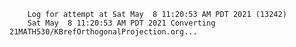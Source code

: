         Log for attempt at Sat May  8 11:20:53 AM PDT 2021 (13242)
        Sat May  8 11:20:53 AM PDT 2021 Converting 21MATH530/KBrefOrthogonalProjection.org...

